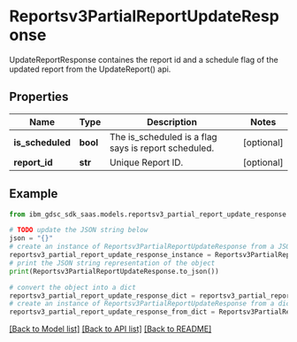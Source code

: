 # Reportsv3PartialReportUpdateResponse

UpdateReportResponse containes the report id and a schedule flag of the updated report from the UpdateReport() api.

## Properties

Name | Type | Description | Notes
------------ | ------------- | ------------- | -------------
**is_scheduled** | **bool** | The is_scheduled is a flag says is report scheduled. | [optional] 
**report_id** | **str** | Unique Report ID. | [optional] 

## Example

```python
from ibm_gdsc_sdk_saas.models.reportsv3_partial_report_update_response import Reportsv3PartialReportUpdateResponse

# TODO update the JSON string below
json = "{}"
# create an instance of Reportsv3PartialReportUpdateResponse from a JSON string
reportsv3_partial_report_update_response_instance = Reportsv3PartialReportUpdateResponse.from_json(json)
# print the JSON string representation of the object
print(Reportsv3PartialReportUpdateResponse.to_json())

# convert the object into a dict
reportsv3_partial_report_update_response_dict = reportsv3_partial_report_update_response_instance.to_dict()
# create an instance of Reportsv3PartialReportUpdateResponse from a dict
reportsv3_partial_report_update_response_from_dict = Reportsv3PartialReportUpdateResponse.from_dict(reportsv3_partial_report_update_response_dict)
```
[[Back to Model list]](../README.md#documentation-for-models) [[Back to API list]](../README.md#documentation-for-api-endpoints) [[Back to README]](../README.md)


